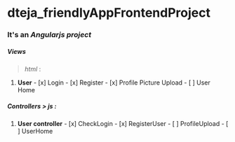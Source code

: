 # dteja_friendlyAppFrontendProject

### It's an *Angularjs project*

##### Views 
> *html* :
  1. **User**
    - [x] Login
    - [x] Register
    - [x] Profile Picture Upload
    - [ ] User Home
    
##### Controllers > *js* :
  1. **User controller**
    - [x] CheckLogin
    - [x] RegisterUser
    - [ ] ProfileUpload
    - [ ] UserHome
    


